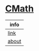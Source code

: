# [CMath](http://cmath.cc)

| info                      |
| ------------------------- |
| [link](link/index.html)   |
| [about](about/index.html) |

